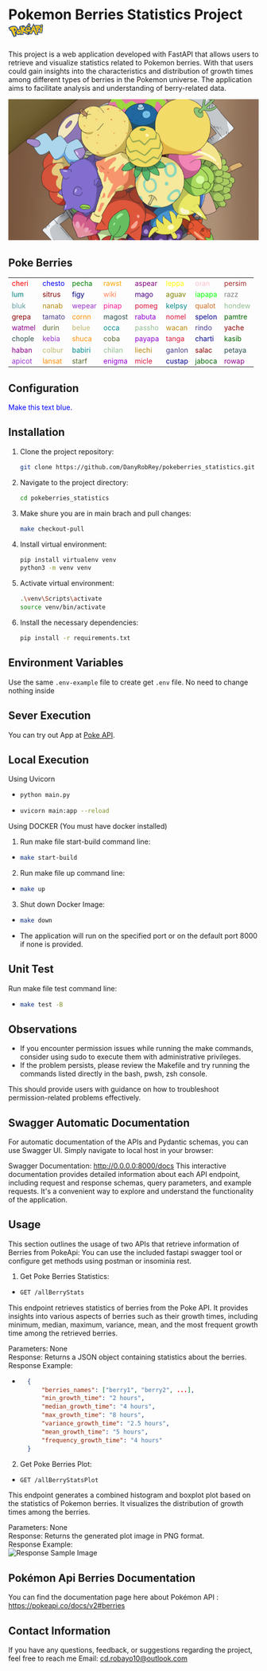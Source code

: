 # Pokemon Berries Statistics Project &nbsp; <img src="/images/pokeapi.png" alt="Poke API" width="70" height="28">

This project is a web application developed with FastAPI that allows users to retrieve and visualize statistics related to Pokemon berries. With that users could gain insights into the characteristics and distribution of growth times among different types of berries in the Pokemon universe. The application aims to facilitate analysis and understanding of berry-related data.

![Poke Berries](/images/poke_berries.png)

## Poke Berries
|        |        |        |        |        |        |        |        |
|--------|--------|--------|--------|--------|--------|--------|--------|
| <span style="color:red">cheri</span>    | <span style="color:blue">chesto</span>   | <span style="color:green">pecha</span>    | <span style="color:orange">rawst</span>    | <span style="color:purple">aspear</span>  | <span style="color:yellow">leppa</span>    | <span style="color:pink">oran</span>     | <span style="color:brown">persim</span>   |
| <span style="color:teal">lum</span>     | <span style="color:maroon">sitrus</span>  | <span style="color:navy">figy</span>      | <span style="color:coral">wiki</span>     | <span style="color:indigo">mago</span>    | <span style="color:olive">aguav</span>    | <span style="color:lime">iapapa</span>  | <span style="color:gray">razz</span>     |
| <span style="color:cadetblue">bluk</span>   | <span style="color:darkgoldenrod">nanab</span> | <span style="color:darkorchid">wepear</span> | <span style="color:deeppink">pinap</span> | <span style="color:crimson">pomeg</span> | <span style="color:darkcyan">kelpsy</span> | <span style="color:chocolate">qualot</span> | <span style="color:darkseagreen">hondew</span> |
| <span style="color:darkred">grepa</span>  | <span style="color:darkslateblue">tamato</span> | <span style="color:darkorange">cornn</span> | <span style="color:darkslategray">magost</span> | <span style="color:darkviolet">rabuta</span> | <span style="color:crimson">nomel</span> | <span style="color:darkblue">spelon</span> | <span style="color:darkgreen">pamtre</span> |
| <span style="color:darkmagenta">watmel</span> | <span style="color:darkolivegreen">durin</span> | <span style="color:darkkhaki">belue</span> | <span style="color:darkcyan">occa</span> | <span style="color:darkseagreen">passho</span> | <span style="color:darkgoldenrod">wacan</span> | <span style="color:darkslateblue">rindo</span> | <span style="color:darkred">yache</span> |
| <span style="color:darkslategray">chople</span> | <span style="color:darkorchid">kebia</span> | <span style="color:darkorange">shuca</span> | <span style="color:darkolivegreen">coba</span> | <span style="color:darkviolet">payapa</span> | <span style="color:crimson">tanga</span> | <span style="color:darkblue">charti</span> | <span style="color:darkgreen">kasib</span> |
| <span style="color:darkmagenta">haban</span>  | <span style="color:darkkhaki">colbur</span> | <span style="color:darkcyan">babiri</span> | <span style="color:darkseagreen">chilan</span> | <span style="color:darkgoldenrod">liechi</span> | <span style="color:darkslateblue">ganlon</span> | <span style="color:darkred">salac</span> | <span style="color:darkslategray">petaya</span> |
| <span style="color:darkorchid">apicot</span> | <span style="color:darkorange">lansat</span> | <span style="color:darkolivegreen">starf</span> | <span style="color:darkviolet">enigma</span> | <span style="color:crimson">micle</span> | <span style="color:darkblue">custap</span> | <span style="color:darkgreen">jaboca</span> | <span style="color:darkmagenta">rowap</span> |

## Configuration

<p style="color:blue">Make this text blue.</p>

## Installation

1. Clone the project repository:

   ```bash
   git clone https://github.com/DanyRobRey/pokeberries_statistics.git

2. Navigate to the project directory:

    ```bash
    cd pokeberries_statistics

3. Make shure you are in main brach and pull changes:

    ```bash
    make checkout-pull

3. Install virtual environment:

    ```bash
    pip install virtualenv venv
    python3 -m venv venv

4. Activate virtual environment:

    ```bash
    .\venv\Scripts\activate
    source venv/bin/activate 

5. Install the necessary dependencies:

    ```bash 
    pip install -r requirements.txt


## Environment Variables

Use the same `.env-example` file to create get `.env` file.
No need to change nothing inside

## Sever Execution

You can try out App at [Poke API](https://poke-berries-stats-b9b89f70f58b.herokuapp.com/).


## Local Execution

Using Uvicorn

- ```bash
  python main.py

- ```bash
  uvicorn main:app --reload

Using DOCKER (You must have docker installed)

1. Run make file start-build command line:
- ```bash
  make start-build

2. Run make file up command line:
- ```bash
  make up

3. Shut down Docker Image:
- ```bash
  make down
  
- The application will run on the specified port or on the default port 8000 if none is provided.


## Unit Test

Run make file test command line:
- ```bash
  make test -B

## Observations

- If you encounter permission issues while running the make commands, consider using sudo to execute them with administrative privileges.
- If the problem persists, please review the Makefile and try running the commands listed directly in the bash, pwsh, zsh console.

This should provide users with guidance on how to troubleshoot permission-related problems effectively.

## Swagger Automatic Documentation

For automatic documentation of the APIs and Pydantic schemas, you can use Swagger UI. Simply navigate to local host in your browser:

Swagger Documentation: http://0.0.0.0:8000/docs
This interactive documentation provides detailed information about each API endpoint, including request and response schemas, query parameters, and example requests. It's a convenient way to explore and understand the functionality of the application.

## Usage

This section outlines the usage of two APIs that retrieve information of Berries from PokeApi: You can use the included fastapi swagger tool or configure get methods using postman or insominia rest.


1. Get Poke Berries Statistics:
- ```bash
  GET /allBerryStats 

This endpoint retrieves statistics of berries from the Poke API. It provides insights into various aspects of berries such as their growth times, including minimum, median, maximum, variance, mean, and the most frequent growth time among the retrieved berries.

Parameters: None  
Response: Returns a JSON object containing statistics about the berries.  
Response Example:  

- ```json
    {
        "berries_names": ["berry1", "berry2", ...],
        "min_growth_time": "2 hours",
        "median_growth_time": "4 hours",
        "max_growth_time": "8 hours",
        "variance_growth_time": "2.5 hours",
        "mean_growth_time": "5 hours",
        "frequency_growth_time": "4 hours"
    }

2. Get Poke Berries Plot:
- ```bash
  GET /allBerryStatsPlot

This endpoint generates a combined histogram and boxplot plot based on the statistics of Pokemon berries. It visualizes the distribution of growth times among the berries.

Parameters: None  
Response: Returns the generated plot image in PNG format.  
Response Example:  
![Response Sample Image](/images/plot_sample.png)


## Pokémon Api Berries Documentation

You can find the documentation page here about Pokémon API : https://pokeapi.co/docs/v2#berries

## Contact Information
If you have any questions, feedback, or suggestions regarding the project, feel free to reach me 
Email: cd.robayo10@outlook.com